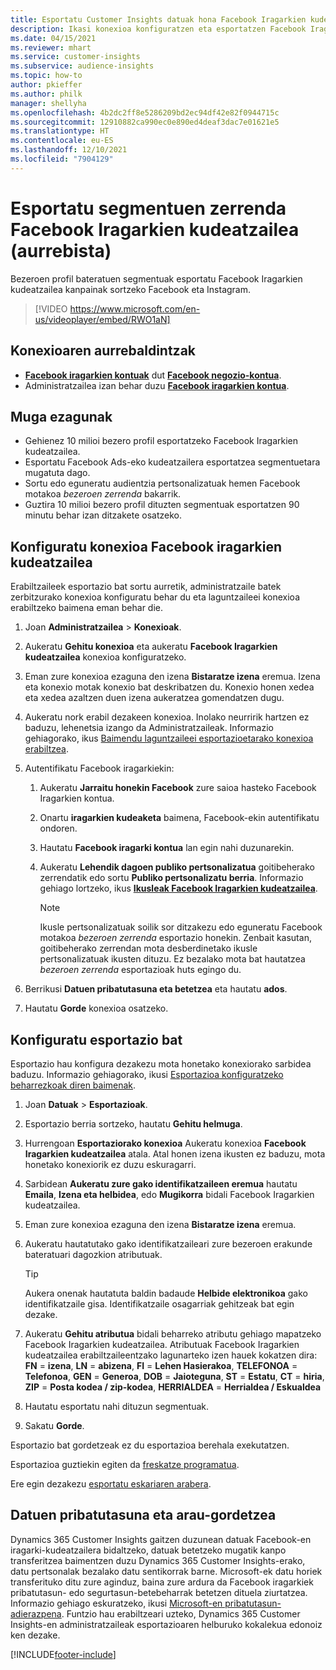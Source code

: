 ```yaml
---
title: Esportatu Customer Insights datuak hona Facebook Iragarkien kudeatzailea (bideoa)
description: Ikasi konexioa konfiguratzen eta esportatzen Facebook Iragarkien kudeatzailea.
ms.date: 04/15/2021
ms.reviewer: mhart
ms.service: customer-insights
ms.subservice: audience-insights
ms.topic: how-to
author: pkieffer
ms.author: philk
manager: shellyha
ms.openlocfilehash: 4b2dc2ff8e5286209bd2ec94df42e82f0944715c
ms.sourcegitcommit: 12910882ca990ec0e890ed4deaf3dac7e01621e5
ms.translationtype: HT
ms.contentlocale: eu-ES
ms.lasthandoff: 12/10/2021
ms.locfileid: "7904129"
---
```

# <a name="export-segments-list-to-facebook-ads-manager-preview"></a>Esportatu segmentuen zerrenda Facebook Iragarkien kudeatzailea (aurrebista)

Bezeroen profil bateratuen segmentuak esportatu Facebook Iragarkien kudeatzailea kanpainak sortzeko Facebook eta Instagram.

> [!VIDEO https://www.microsoft.com/en-us/videoplayer/embed/RWO1aN]

## <a name="prerequisites-for-connection"></a>Konexioaren aurrebaldintzak

- [**Facebook iragarkien kontuak**](https://www.facebook.com/business/learn/lessons/step-by-step-ads-manager-account) dut [**Facebook negozio-kontua**](https://business.facebook.com/).
- Administratzailea izan behar duzu [**Facebook iragarkien kontua**](https://www.facebook.com/business/learn/lessons/step-by-step-ads-manager-account).

## <a name="known-limitations"></a>Muga ezagunak

- Gehienez 10 milioi bezero profil esportatzeko Facebook Iragarkien kudeatzailea.
- Esportatu Facebook Ads-eko kudeatzailera esportatzea segmentuetara mugatuta dago.
- Sortu edo eguneratu audientzia pertsonalizatuak hemen Facebook motakoa *bezeroen zerrenda* bakarrik.
- Guztira 10 milioi bezero profil dituzten segmentuak esportatzen 90 minutu behar izan ditzakete osatzeko.

## <a name="set-up-connection-to-facebook-ads-manager"></a>Konfiguratu konexioa Facebook iragarkien kudeatzailea

Erabiltzaileek esportazio bat sortu aurretik, administratzaile batek zerbitzurako konexioa konfiguratu behar du eta laguntzaileei konexioa erabiltzeko baimena eman behar die.

1. Joan **Administratzailea** > **Konexioak**.

1. Aukeratu **Gehitu konexioa** eta aukeratu **Facebook Iragarkien kudeatzailea** konexioa konfiguratzeko.

1. Eman zure konexioa ezaguna den izena **Bistaratze izena** eremua. Izena eta konexio motak konexio bat deskribatzen du. Konexio honen xedea eta xedea azaltzen duen izena aukeratzea gomendatzen dugu.

1. Aukeratu nork erabil dezakeen konexioa. Inolako neurririk hartzen ez baduzu, lehenetsia izango da Administratzaileak. Informazio gehiagorako, ikus [Baimendu laguntzaileei esportazioetarako konexioa erabiltzea](connections.md#allow-contributors-to-use-a-connection-for-exports).

1. Autentifikatu Facebook iragarkiekin: 

   1. Aukeratu **Jarraitu honekin Facebook** zure saioa hasteko Facebook Iragarkien kontua.

   1. Onartu **iragarkien kudeaketa** baimena, Facebook-ekin autentifikatu ondoren.

   1. Hautatu **Facebook iragarki kontua** lan egin nahi duzunarekin.

   1. Aukeratu **Lehendik dagoen publiko pertsonalizatua** goitibeherako zerrendatik edo sortu **Publiko pertsonalizatu berria**. Informazio gehiago lortzeko, ikus [**Ikusleak Facebook Iragarkien kudeatzailea**](https://www.facebook.com/business/help/744354708981227?id=2469097953376494).
      > [!NOTE]
      > Ikusle pertsonalizatuak soilik sor ditzakezu edo eguneratu Facebook motakoa *bezeroen zerrenda* esportazio honekin. Zenbait kasutan, goitibeherako zerrendan mota desberdinetako ikusle pertsonalizatuak ikusten dituzu. Ez bezalako mota bat hautatzea *bezeroen zerrenda* esportazioak huts egingo du. 

1. Berrikusi **Datuen pribatutasuna eta betetzea** eta hautatu **ados**.

1. Hautatu **Gorde** konexioa osatzeko.

## <a name="configure-an-export"></a>Konfiguratu esportazio bat

Esportazio hau konfigura dezakezu mota honetako konexiorako sarbidea baduzu. Informazio gehiagorako, ikusi [Esportazioa konfiguratzeko beharrezkoak diren baimenak](export-destinations.md#set-up-a-new-export).

1. Joan **Datuak** > **Esportazioak**.

1. Esportazio berria sortzeko, hautatu **Gehitu helmuga**. 

1. Hurrengoan **Esportaziorako konexioa** Aukeratu konexioa **Facebook Iragarkien kudeatzailea** atala. Atal honen izena ikusten ez baduzu, mota honetako konexiorik ez duzu eskuragarri.

1. Sarbidean **Aukeratu zure gako identifikatzaileen eremua** hautatu **Emaila**, **Izena eta helbidea**, edo **Mugikorra** bidali Facebook Iragarkien kudeatzailea. 

1. Eman zure konexioa ezaguna den izena **Bistaratze izena** eremua.

1. Aukeratu hautatutako gako identifikatzaileari zure bezeroen erakunde bateratuari dagozkion atributuak.
   > [!TIP]
   > Aukera onenak hautatuta baldin badaude **Helbide elektronikoa** gako identifikatzaile gisa. Identifikatzaile osagarriak gehitzeak bat egin dezake.

1. Aukeratu **Gehitu atributua** bidali beharreko atributu gehiago mapatzeko Facebook Iragarkien kudeatzailea. Atributuak Facebook Iragarkien kudeatzailea erabiltzaileentzako lagunarteko izen hauek kokatzen dira: **FN** = **izena**, **LN** = **abizena**, **FI** = **Lehen Hasierakoa**, **TELEFONOA** = **Telefonoa**, **GEN** = **Generoa**, **DOB** = **Jaioteguna**, **ST** = **Estatu**, **CT** = **hiria**, **ZIP** = **Posta kodea / zip-kodea**, **HERRIALDEA** = **Herrialdea / Eskualdea**

1. Hautatu esportatu nahi dituzun segmentuak.

1. Sakatu **Gorde**.

Esportazio bat gordetzeak ez du esportazioa berehala exekutatzen.

Esportazioa guztiekin egiten da [freskatze programatua](system.md#schedule-tab). 

Ere egin dezakezu [esportatu eskariaren arabera](export-destinations.md#run-exports-on-demand). 

## <a name="data-privacy-and-compliance"></a>Datuen pribatutasuna eta arau-gordetzea

Dynamics 365 Customer Insights gaitzen duzunean datuak Facebook-en iragarki-kudeatzailera bidaltzeko, datuak betetzeko mugatik kanpo transferitzea baimentzen duzu Dynamics 365 Customer Insights-erako, datu pertsonalak bezalako datu sentikorrak barne. Microsoft-ek datu horiek transferituko ditu zure aginduz, baina zure ardura da Facebook iragarkiek pribatutasun- edo segurtasun-betebeharrak betetzen dituela ziurtatzea. Informazio gehiago eskuratzeko, ikusi [Microsoft-en pribatutasun-adierazpena](https://go.microsoft.com/fwlink/?linkid=396732).
Funtzio hau erabiltzeari uzteko, Dynamics 365 Customer Insights-en administratzaileak esportazioaren helburuko kokalekua edonoiz ken dezake.


[!INCLUDE[footer-include](../includes/footer-banner.md)]
